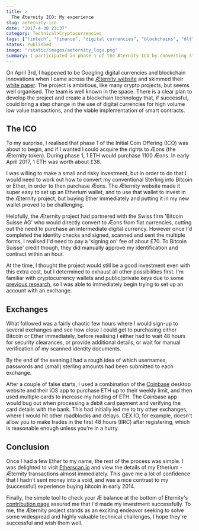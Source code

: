 ```yaml
---
title: >
  The Æternity ICO: My experience
slug: aeternity-ico
date: "2017-4-30 23:37"
category: Technical>Cryptocurrencies
tags: ["fintech", "finance", "digital currencies", "blockchains", "dlt", "æternity", "ico"]
status: Published
image: "/static/images/aeternity_logo.png"
summary: I participated in phase 1 of the Æternity ICO by converting Sterling to Æons via Ether. I tried several exchanges and chose the quickest, cheapest conversion method.
---
```


On April 3rd, I happened to be Googling digital currencies and blockchain
innovations when I came across the [Æternity website](http://www.Æternity.com)
and skimmed their [white
paper](https://blockchain.Æternity.com/%C3%A6ternity-blockchain-whitepaper.pdf).
The project is ambitious, like many crypto projects, but seems well organised.
The team is well known in the space. There is a clear plan to develop the
project and create a blockchain technology that, if successful, could bring a
step change in the use of digital currencies for high volume low value
transactions, and the viable implementation of smart contracts.

## The ICO

To my surprise, I realised that phase 1 of the Initial Coin Offering (ICO) was
about to begin, and if I wanted I could acquire the rights to Æons (the Æternity
token). During phase 1, 1 ETH would purchase 1100 Æons. In early April 2017, 1
ETH was worth about £38.

I was willing to make a small and risky investment, but in order to do that I
would need to work out how to convert my conventional Sterling into Bitcoin or
Ether, in order to then purchase Æons. The Æternity website made it super easy
to set up an Etherium wallet, and to use that wallet to invest in the Æternity
project, but buying Ether immediately and putting it in my new wallet proved to
be challenging.

Helpfully, the Æternity project had partnered with the Swiss firm 'Bitcoin
Suisse AG' who would directly convert to Æons from fiat currencies, cutting out
the need to purchase an intermediate digital currency. However once I'd
completed the identity checks and signed, scanned and sent the multiple forms, I
realised I'd need to pay a 'signing on' fee of about £70. To Bitcoin Suisse'
credit though, they did manually approve my identification and contract within
an hour.

At the time, I thought the project would still be a good investment even with
this extra cost, but I determined to exhaust all other possibilities first. I'm
familiar with cryptocurrency wallets and public/private keys due to some
[previous research](encryption), so I was able to
immediately begin trying to set up an account with an exchange.

## Exchanges

What followed was a fairly chaotic few hours where I would sign-up to several
exchanges and see how close I could get to purchasing either Bitcoin or Ether
immediately, before realising I either had to wait 48 hours for security
clearances, or provide additional details, or wait for manual verification of my
scanned identity documents.

By the end of the evening I had a rough idea of which usernames, passwords and
(small) sterling amounts had been submitted to each exchange.

After a couple of false starts, I used a combination of the
[Coinbase](https://www.coinbase.com) desktop website and their iOS app to
purchase ETH up to their weekly limit, and then used multiple cards to increase
my holding of ETH. The Coinbase app would bug out when processing a debit card
payment and verifying the card details with the bank. This had initially led me
to try other exchanges, where I would hit other roadblocks and delays. CEX.IO,
for example, doesn't allow you to make trades in the first 48 hours (IIRC) after
registering, which is reasonable enough unless you're in a hurry.

## Conclusion

Once I had a few Ether to my name, the rest of the process was simple. I was
delighted to visit [Etherscan.io](https://etherscan.io/) and view the details of
my Etherium - Æternity transactions almost immediately. This gave me a lot of
confidence that I hadn't sent money into a void, and was a nice contrast to my
(successful) experience buying bitcoin in early 2014.

Finally, the simple tool to check your Æ balance at the bottom of Eternity's
[contribution page](https://wallet.Æternity.com) assured me that I'd made my
investment successfully. To me, the Æternity project stands as an exciting
endeavor seeking to solve some widespread and highly valuable technical
challenges, I hope they're successful and wish them well.
